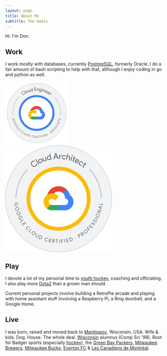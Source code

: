```yaml
---
layout: page
title: About Me
subtitle: The Deets
---
```


Hi. I'm Don. 

## Work
I work mostly with databases, currently [PostgreSQL](https://www.postgresql.org/), formerly Oracle. I do a fair amount of bash scripting to help with that, although I enjoy coding in go and python as well.

[![Google Certified Associate Cloud Engineer Badge](/img/gcp_ace_badge.png)](https://www.credly.com/badges/442e1306-9757-485d-b498-9d43d0d3bfaf)
[![Google Certified Professional Cloud Architect Badge](/img/gcp_pca_badge.png)](https://www.credly.com/badges/8d364fff-1434-4a68-993b-8ed993cfb8a4)

## Play
I devote a lot of my personal time to [youth hockey](http://www.manitowochockey.org), coaching and officiating. I also play more [Dota2](http://www.dota2.com) than a grown man should.

Current personal projects involve building a RetroPie arcade and playing with home assistant stuff involving a Raspberry Pi, a Ring doorbell, and a Google Home.

## Live
I was born, raised and moved back to [Manitowoc](http://www.manitowoc.org), Wisconsin, USA. Wife & kids. Dog. House. The whole deal. [Wisconsin](https://www.wisc.edu/) alumnus (Comp Sci '98). Root for Badger sports (especially [hockey](http://uwbadgers.com/index.aspx?path=mhockey)), the [Green Bay Packers](https://www.packers.com), [Milwaukee Brewers](http://www.brewers.com), [Milwaukee Bucks](http://www.bucks.com), [Everton FC](http://www.evertonfc.com/) & [Les Canadiens de Montréal](https://www.nhl.com/canadiens).
